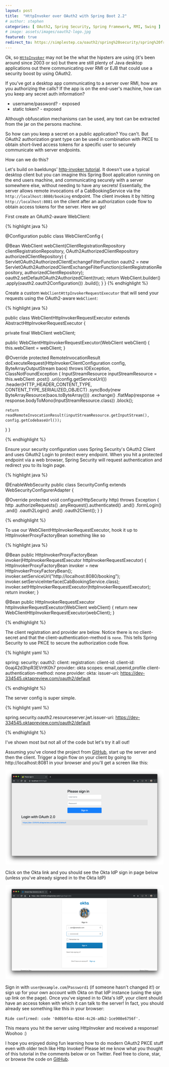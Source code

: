 ```yaml
---
layout: post
title:  "HttpInvoker over OAuth2 with Spring Boot 2.2"
# author: stephen
categories: [ OAuth2, Spring Security, Spring Framework, RMI, Swing ]
# image: assets/images/oauth2-logo.jpg
featured: true
redirect_to: https://simplestep.ca/oauth2/spring%20security/spring%20framework/rmi/swing/2019/03/27/http-invoker-over-oauth2.html
---
```

Ok, so [`HttpInvoker`](https://docs.spring.io/spring/docs/current/spring-framework-reference/integration.html#remoting-httpinvoker) may not be the what the hipsters are using (it's been around since 2003 or so) but there are still plenty of Java desktop applications out there communicating over RMI or EJB that could use a security boost by using OAuth2.

If you've got a desktop app communicating to a server over RMI, how are you authorizing the calls? If the app is on the end-user's machine, how can you keep any secret auth information? 
* username/password? - exposed
* static token? - exposed

Although obfuscation mechanisms can be used, any text can be extracted from the jar on the persons machine.

So how can you keep a secret on a public application? You can't. But OAuth2 authorization grant type can be used in combination with PKCE to obtain short-lived access tokens for a specific user to securely communicate with server endpoints.

How can we do this?

Let's build on baeldungs' [http-invoker tutorial](https://github.com/eugenp/tutorials/tree/master/spring-remoting/remoting-http). It doesn't use a typical desktop client but you can imagine this Spring Boot application running on the end users machine, and communicating securely with a server somewhere else, without needing to have any secrets! Essentially, the server allows remote invocations of a CabBookingService via the `http://localhost:8080/booking` endpoint. The client invokes it by hitting `http://localhost:8081` on the client after an authorization code flow to obtain access tokens for the server. Here we go!

First create an OAuth2-aware WebClient:

{% highlight java %}

@Configuration
public class WebClientConfig {

  @Bean
  WebClient webClient(ClientRegistrationRepository clientRegistrationRepository, OAuth2AuthorizedClientRepository authorizedClientRepository) {
    ServletOAuth2AuthorizedClientExchangeFilterFunction oauth2 = new ServletOAuth2AuthorizedClientExchangeFilterFunction(clientRegistrationRepository, authorizedClientRepository);
    oauth2.setDefaultOAuth2AuthorizedClient(true);
    return WebClient.builder()
        .apply(oauth2.oauth2Configuration())
        .build();
  }
}
{% endhighlight %}

Create a custom `WebClientHttpInvokerRequestExecutor` that will send your requests using the OAuth2-aware `WebClient`:

{% highlight java %}

public class WebClientHttpInvokerRequestExecutor extends AbstractHttpInvokerRequestExecutor {

  private final WebClient webClient;

  public WebClientHttpInvokerRequestExecutor(WebClient webClient) {
    this.webClient = webClient;
  }

  @Override
  protected RemoteInvocationResult doExecuteRequest(HttpInvokerClientConfiguration config, ByteArrayOutputStream baos) throws IOException, ClassNotFoundException {
    InputStreamResource inputStreamResource = this.webClient
        .post()
        .uri(config.getServiceUrl())
        .header(HTTP_HEADER_CONTENT_TYPE, CONTENT_TYPE_SERIALIZED_OBJECT)
        .syncBody(new ByteArrayResource(baos.toByteArray()))
        .exchange()
        .flatMap(response -> response.bodyToMono(InputStreamResource.class))
        .block();

    return readRemoteInvocationResult(inputStreamResource.getInputStream(), config.getCodebaseUrl());
  }
}

{% endhighlight %}

Ensure your security configuration uses Spring Security's OAuth2 Client and uses OAuth2 Login to protect every endpoint. When you hit a protected endpoint via a web browser, Spring Security will request authentication and redirect you to its login page.

{% highlight java %}

@EnableWebSecurity
public class SecurityConfig extends WebSecurityConfigurerAdapter {

  @Override
  protected void configure(HttpSecurity http) throws Exception {
    http
      .authorizeRequests()
        .anyRequest().authenticated()
        .and()
      .formLogin()
        .and()
      .oauth2Login()
        .and()
      .oauth2Client();
  }
}

{% endhighlight %}

To use our WebClientHttpInvokerRequestExecutor, hook it up to HttpInvokerProxyFactoryBean something like so

{% highlight java %}

@Bean
public HttpInvokerProxyFactoryBean invoker(HttpInvokerRequestExecutor httpInvokerRequestExecutor) {
  HttpInvokerProxyFactoryBean invoker = new HttpInvokerProxyFactoryBean();
  invoker.setServiceUrl("http://localhost:8080/booking");
  invoker.setServiceInterface(CabBookingService.class);
  invoker.setHttpInvokerRequestExecutor(httpInvokerRequestExecutor);
  return invoker;
}

@Bean
public HttpInvokerRequestExecutor httpInvokerRequestExecutor(WebClient webClient) {
  return new WebClientHttpInvokerRequestExecutor(webClient);
}

{% endhighlight %}

The client registration and provider are below. Notice there is no client-secret and that the client-authentication-method is `none`. This tells Spring Security to use PKCE to secure the authorization code flow.

{% highlight yaml %}

spring:
  security:
    oauth2:
      client:
        registration:
          client-id:
            client-id: 0oaj42d3hpR3EVrtK0h7
            provider: okta
            scopes: email,openid,profile
            client-authentication-method: none
        provider:
          okta:
            issuer-uri: https://dev-334545.oktapreview.com/oauth2/default

{% endhighlight %}

The server config is super simple.

{% highlight yaml %}

spring.security.oauth2.resourceserver.jwt.issuer-uri: https://dev-334545.oktapreview.com/oauth2/default

{% endhighlight %}

I've shown most but not all of the code but let's try it all out!

Assuming you've cloned the project from [GitHub](https://github.com/sdoxsee/http-invoker-over-oauth2), start up the server and then the client. Trigger a login flow on your client by going to http://localhost:8081 in your browser and you'll get a screen like this:

![Client Login Page](/assets/images/2019-03-27/SpringLogin.png)

Click on the Okta link and you should see the Okta IdP sign in page below (unless you've already signed in to the Okta IdP)

![Okta IdP Login Page](/assets/images/2019-03-27/OktaLogin.png)

Sign in with `user@example.com`/`Password1` (if someone hasn't changed it!) or sign up for your own account with Okta on that IdP instance (using the sign up link on the page). Once you've signed in to Okta's IdP, your client should have an access token with which it can talk to the server! In fact, you should already see something like this in your browser:

`Ride confirmed: code '0d0b9f4a-0244-4c26-a8b2-1ce908e6756f'.`

This means you hit the server using HttpInvoker and received a response! Woohoo :)

I hope you enjoyed doing fun learning how to do modern OAuth2 PKCE stuff even with older tech like Http Invoker! Please let me know what you thought of this tutorial in the comments below or on Twitter. Feel free to clone, star, or browse the code on [GitHub](https://github.com/sdoxsee/http-invoker-over-oauth2).
